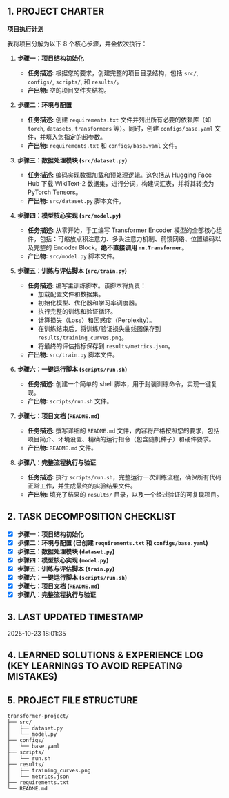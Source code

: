 
    
## 1. PROJECT CHARTER

**项目执行计划**

我将项目分解为以下 8 个核心步骤，并会依次执行：

1.  **步骤一：项目结构初始化**
    *   **任务描述:** 根据您的要求，创建完整的项目目录结构，包括 `src/`, `configs/`, `scripts/`, 和 `results/`。
    *   **产出物:** 空的项目文件夹结构。

2.  **步骤二：环境与配置**
    *   **任务描述:** 创建 `requirements.txt` 文件并列出所有必要的依赖库（如 `torch`, `datasets`, `transformers` 等）。同时，创建 `configs/base.yaml` 文件，并填入您指定的超参数。
    *   **产出物:** `requirements.txt` 和 `configs/base.yaml` 文件。

3.  **步骤三：数据处理模块 (`src/dataset.py`)**
    *   **任务描述:** 编码实现数据加载和预处理逻辑。这包括从 Hugging Face Hub 下载 WikiText-2 数据集，进行分词，构建词汇表，并将其转换为 PyTorch Tensors。
    *   **产出物:** `src/dataset.py` 脚本文件。

4.  **步骤四：模型核心实现 (`src/model.py`)**
    *   **任务描述:** 从零开始，手工编写 Transformer Encoder 模型的全部核心组件，包括：可缩放点积注意力、多头注意力机制、前馈网络、位置编码以及完整的 Encoder Block。**绝不直接调用 `nn.Transformer`**。
    *   **产出物:** `src/model.py` 脚本文件。

5.  **步骤五：训练与评估脚本 (`src/train.py`)**
    *   **任务描述:** 编写主训练脚本。该脚本将负责：
        *   加载配置文件和数据集。
        *   初始化模型、优化器和学习率调度器。
        *   执行完整的训练和验证循环。
        *   计算损失（Loss）和困惑度（Perplexity）。
        *   在训练结束后，将训练/验证损失曲线图保存到 `results/training_curves.png`。
        *   将最终的评估指标保存到 `results/metrics.json`。
    *   **产出物:** `src/train.py` 脚本文件。

6.  **步骤六：一键运行脚本 (`scripts/run.sh`)**
    *   **任务描述:** 创建一个简单的 shell 脚本，用于封装训练命令，实现一键复现。
    *   **产出物:** `scripts/run.sh` 文件。

7.  **步骤七：项目文档 (`README.md`)**
    *   **任务描述:** 撰写详细的 `README.md` 文件，内容将严格按照您的要求，包括项目简介、环境设置、精确的运行指令（包含随机种子）和硬件要求。
    *   **产出物:** `README.md` 文件。

8.  **步骤八：完整流程执行与验证**
    *   **任务描述:** 执行 `scripts/run.sh`，完整运行一次训练流程，确保所有代码正常工作，并生成最终的实验结果文件。
    *   **产出物:** 填充了结果的 `results/` 目录，以及一个经过验证的可复现项目。

## 2. TASK DECOMPOSITION CHECKLIST

- [x] **步骤一：项目结构初始化**
- [x] **步骤二：环境与配置 (已创建 `requirements.txt` 和 `configs/base.yaml`)**
- [x] **步骤三：数据处理模块 (`dataset.py`)**
- [x] **步骤四：模型核心实现 (`model.py`)**
- [x] **步骤五：训练与评估脚本 (`train.py`)**
- [x] **步骤六：一键运行脚本 (`scripts/run.sh`)**
- [x] **步骤七：项目文档 (`README.md`)**
- [x] **步骤八：完整流程执行与验证**

## 3. LAST UPDATED TIMESTAMP

2025-10-23 18:01:35

## 4. LEARNED SOLUTIONS & EXPERIENCE LOG (KEY LEARNINGS TO AVOID REPEATING MISTAKES)

<Local knowledge base added>

## 5. PROJECT FILE STRUCTURE
```text
transformer-project/
├── src/
│   ├── dataset.py
│   └── model.py
├── configs/
│   └── base.yaml
├── scripts/
│   └── run.sh
├── results/
│   ├── training_curves.png
│   └── metrics.json
├── requirements.txt
└── README.md
```

